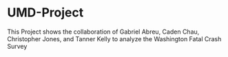 # UMD-Project

This Project shows the collaboration of Gabriel Abreu, Caden Chau, Christopher Jones, and Tanner Kelly to analyze the Washington Fatal Crash Survey

